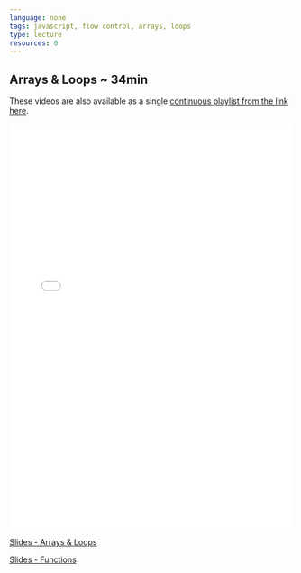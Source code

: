 ```yaml
---
language: none
tags: javascript, flow control, arrays, loops
type: lecture
resources: 0
---
```


## Arrays & Loops ~ 34min

These videos are also available as a single [continuous playlist from the link here](https://www.youtube.com/watch?v=soNGZxF9RLM&list=PLj148bJp5wiwVeSktZOBlfX1nVxGVlZmn).

<iframe width="100%" height="720" src="//www.youtube.com/embed/soNGZxF9RLM?list=PLj148bJp5wiwVeSktZOBlfX1nVxGVlZmn&amp;controls=0&amp;showinfo=0" frameborder="0" allowfullscreen></iframe>

[Slides - Arrays & Loops](https://docs.google.com/presentation/d/1_vbs1-cpbzCg5MQm0LwABhhlBZAhtcBkOn4qr_6ipjc/edit?usp=sharing)

[Slides - Functions](https://docs.google.com/presentation/d/1yoZyfQbvEfw53Pp03Bd_ziY8-Ai0jqCeQ0NKy4EAce8/edit?usp=sharing)